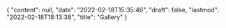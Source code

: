 {
  "content": null,
  "date": "2022-02-18T15:35:46",
  "draft": false,
  "lastmod": "2022-02-18T18:13:38",
  "title": "Gallery"
}